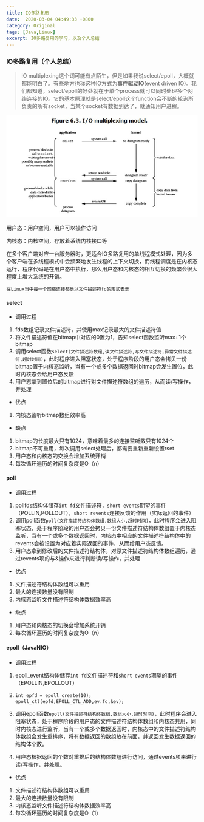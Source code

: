 ```yaml
---
title: IO多路复用
date:  2020-03-04 04:49:33 +0800
category: Original
tags: [Java,Linux]
excerpt: IO多路复用的学习，以及个人总结
---
```


### IO多路复用（个人总结）

> IO multiplexing这个词可能有点陌生，但是如果我说select/epoll，大概就都能明白了。有些地方也称这种IO方式为**事件驱动IO**(event driven IO)。我们都知道，select/epoll的好处就在于单个process就可以同时处理多个网络连接的IO。它的基本原理就是select/epoll这个function会不断的轮询所负责的所有socket，当某个socket有数据到达了，就通知用户进程。

![Linux-select-epoll](..\assets\img\Linux-select-epoll.png)

用户态：用户空间，用户可以操作访问

内核态：内核空间，存放着系统内核接口等

在多个客户端对应一台服务器时，更适合IO多路复用的单线程模式处理，因为多个客户端在多线程模式中会频繁地发生线程的上下文切换，而线程调度是在内核态运行，程序代码是在用户态中执行，那么用户态和内核态的相互切换的频繁会很大程度上增大系统的开销。

`在Linux当中每一个网络连接都是以文件描述符fd的形式表示`

#### select

- 调用过程

1. fds数组记录文件描述符，并使用max记录最大的文件描述符值
2. 将文件描述符值在bitmap中对应的0置为1，告知select函数监听max+1个bitmap
3. 调用select函数`select(文件描述符数组,读文件描述符,写文件描述符,异常文件描述符,超时时间)`，此时程序进入阻塞状态，处于程序阶段的用户态会拷贝一份bitmap置于内核态监听，当有一个或多个数据返回时bitmap会发生置位，此时内核态会给用户态反馈
4. 用户态拿到置位后的bitmap进行对文件描述符数组的遍历，从而读/写操作，并处理

- 优点

1. 内核态监听bitmap数组效率高

- 缺点

1. bitmap的长度最大只有1024，意味着最多的连接监听数只有1024个
2. bitmap不可重用，每次调用select处理后，都需要重新重新设置rset
3. 用户态和内核态的交换会增加系统开销
4. 每次循环遍历的时间复杂度是O（n）

#### poll

- 调用过程

1. pollfds结构体储存`int fd`文件描述符，`short events`期望的事件（POLLIN,POLLOUT），`short revents`连接反馈的作用（实际返回的事件）
2. 调用poll函数`poll(文件描述符结构体数组,数组大小,超时时间)`，此时程序会进入阻塞状态，处于程序阶段的用户态会拷贝一份文件描述符结构体数组置于内核态监听，当有一个或多个数据返回时，内核态中相应的文件描述符结构体中的revents会被设置为对应着实际返回的事件，从而给用户态反馈。
3. 用户态拿到修改后的文件描述符结构体，对原文件描述符结构体数组遍历，通过revents项的与&操作来进行判断读/写操作，并处理

- 优点

1. 文件描述符结构体数组可以重用
2. 最大的连接数量没有限制
3. 内核态监听文件描述符结构体数据效率高

- 缺点

1. 用户态和内核态的切换会增加系统开销
2. 每次循环遍历的时间复杂度为O（n）

#### epoll（JavaNIO）

- 调用过程

1. epoll_event结构体储存`int fd`文件描述符和`short events`期望的事件（EPOLLIN,EPOLLOUT）

2. ```
   int epfd = epoll_create(10);
   epoll_ctl(epfd,EPOLL_CTL_ADD,ev.fd,&ev);
   ```

3. 调用epoll函数`epoll(文件描述符结构体数组,数组大小,超时时间)`，此时程序会进入阻塞状态，处于程序阶段的用户态的文件描述符结构体数组和内核态共用，同时内核态进行监听，当有一个或多个数据返回时，内核态中的文件描述符结构体数组会发生重排序，将有数据返回的数组放在前面，并返回发生数据返回的结构体个数。

4. 用户态根据返回的个数对重排后的结构体数组进行访问，通过events项来进行读/写操作，并处理。

- 优点

1. 文件描述符结构体数组可以重用
2. 最大的连接数量没有限制
3. 内核态监听文件描述符结构体数据效率高
4. 每次循环遍历的时间复杂度是O（1）